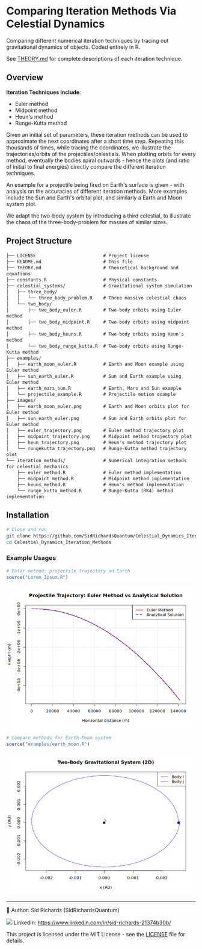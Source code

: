 # Comparing Iteration Methods Via Celestial Dynamics
Comparing different numerical iteration techniques by tracing out gravitational dynamics of objects.
Coded entirely in R.

See [THEORY.md](THEORY.md) for complete descriptions of each iteration technique.

## Overview

**Iteration Techniques Include**:
- Euler method
- Midpoint method
- Heun's method
- Runge-Kutta method

Given an initial set of parameters, these iteration methods can be used to approximate the next coordinates after a short time step.
Repeating this thousands of times, while tracing the coordinates, we illustrate the trajectories/orbits of the projectiles/celestials.
When plotting orbits for every method, eventually the bodies spiral outwards - hence the plots (and ratio of initial to final energies) directly compare the different iteration techniques.

An example for a projectile being fired on Earth's surface is given - with analysis on the accuracies of different iteration methods.
More examples include the Sun and Earth's orbital plot, and similarly a Earth and Moon system plot.

We adapt the two-body system by introducing a third celestial, to illustrate the chaos of the three-body-problem for masses of similar sizes.

## Project Structure

```
├── LICENSE                         # Project license
├── README.md                       # This file
├── THEORY.md                       # Theoretical background and equations
├── constants.R                     # Physical constants
├── celestial_systems/              # Gravitational system simulation
│   ├── three_body/
│   │   └── three_body_problem.R    # Three massive celestial chaos
│   └── two_body/
│       ├── two_body_euler.R        # Two-body orbits using Euler method
│       ├── two_body_midpoint.R     # Two-body orbits using midpoint method
│       ├── two_body_heuns.R        # Two-body orbits using Heun's method
│       └── two_body_runge_kutta.R  # Two-body orbits using Runge-Kutta method
├── examples/
│   ├── earth_moon_euler.R          # Earth and Moon example using Euler method
│   ├── sun_earth_euler.R           # Sun and Earth example using Euler method
│   ├── earth_mars_sun.R            # Earth, Mars and Sun example
│   └── projectile_example.R        # Projectile motion example
├── images/
│   ├── earth_moon_euler.png        # Earth and Moon orbits plot for Euler method
│   ├── sun_earth_euler.png         # Sun and Earth orbits plot for Euler method
│   ├── euler_trajectory.png        # Euler method trajectory plot
│   ├── midpoint_trajectory.png     # Midpoint method trajectory plot
│   ├── heun_trajectory.png         # Heun's method trajectory plot
│   └── rungekutta_trajectory.png   # Runge-Kutta method trajectory plot
└── iteration_methods/              # Numerical integration methods for celestial mechanics
    ├── euler_method.R              # Euler method implementation
    ├── midpoint_method.R           # Midpoint method implementation
    ├── heuns_method.R              # Heun's method implementation
    └── runge_kutta_method.R        # Runge-Kutta (RK4) method implementation
```

## Installation

```bash
# Clone and run
git clone https://github.com/SidRichardsQuantum/Celestial_Dynamics_Iteration_Methods.git
cd Celestial_Dynamics_Iteration_Methods
```

### Example Usages

```r
# Euler method: projectile trajectory on Earth
source("Lorem_Ipsum.R")
```

![Euler Method Trajectory](images/euler_trajectory.png)

```r
# Compare methods for Earth-Moon system
source("examples/earth_moon.R")
```

![Earth and Moon](images/earth_moon.png)

---

📘 Author: Sid Richards (SidRichardsQuantum)

<img src="https://cdn.jsdelivr.net/gh/devicons/devicon/icons/linkedin/linkedin-original.svg" width="20" /> LinkedIn: https://www.linkedin.com/in/sid-richards-21374b30b/

This project is licensed under the MIT License - see the [LICENSE](LICENSE) file for details.
